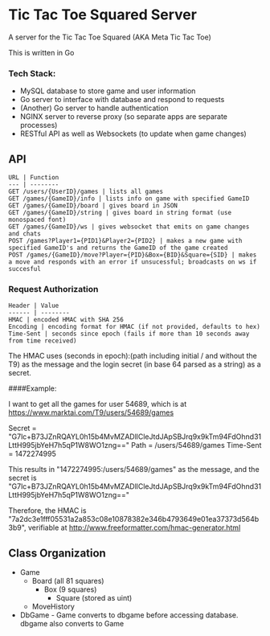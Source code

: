 # Tic Tac Toe Squared Server

A server for the Tic Tac Toe Squared (AKA Meta Tic Tac Toe)

This is written in Go

### Tech Stack:
 *  MySQL database to store game and user information
 *  Go server to interface with database and respond to requests
 *  (Another) Go server to handle authentication
 *  NGINX server to reverse proxy (so separate apps are separate processes)
 *  RESTful API as well as Websockets (to update when game changes)

## API
    URL | Function
    --- | --------
    GET /users/{UserID}/games | lists all games
    GET /games/{GameID}/info | lists info on game with specified GameID
    GET /games/{GameID}/board | gives board in JSON
    GET /games/{GameID}/string | gives board in string format (use monospaced font)
    GET /games/{GameID}/ws | gives websocket that emits on game changes and chats
    POST /games?Player1={PID1}&Player2={PID2} | makes a new game with specified GameID's and returns the GameID of the game created
    POST /games/{GameID}/move?Player={PID}&Box={BID}&Square={SID} | makes a move and responds with an error if unsucessful; broadcasts on ws if succesful 

### Request Authorization 
    Header | Value
    ------ | --------
    HMAC | encoded HMAC with SHA 256
    Encoding | encoding format for HMAC (if not provided, defaults to hex) 
    Time-Sent | seconds since epoch (fails if more than 10 seconds away from time received)

The HMAC uses (seconds in epoch):(path including initial / and without the T9) as the message and the login secret (in base 64 parsed as a string) as a secret.

####Example:

I want to get all the games for user 54689, which is at https://www.marktai.com/T9/users/54689/games

Secret = "G7lc+B73JZnRQAYL0h15b4MvMZADllCleJtdJApSBJrq9x9kTm94FdOhnd31LttH995jbYeH7h5qP1W8WO1zng=="
Path = /users/54689/games
Time-Sent = 1472274995

This results in "1472274995:/users/54689/games" as the message, and the secret is "G7lc+B73JZnRQAYL0h15b4MvMZADllCleJtdJApSBJrq9x9kTm94FdOhnd31LttH995jbYeH7h5qP1W8WO1zng=="

Therefore, the HMAC is "7a2dc3e1fff05531a2a853c08e10878382e346b4793649e01ea37373d564b3b9", verifiable at http://www.freeformatter.com/hmac-generator.html


## Class Organization

* Game
    - Board (all 81 squares)
        + Box (9 squares)
            * Square (stored as uint)
    - MoveHistory
* DbGame - Game converts to dbgame before accessing database.  dbgame also converts to Game

